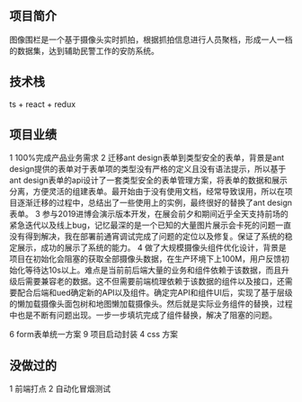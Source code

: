 ## 项目简介
图像围栏是一个基于摄像头实时抓拍，根据抓拍信息进行人员聚档，形成一人一档的数据集，达到辅助民警工作的安防系统。

## 技术栈
ts + react + redux

## 项目业绩

1 100%完成产品业务需求
2 迁移ant design表单到类型安全的表单，背景是ant design提供的表单对于表单项的类型没有严格的定义且没有语法提示，所以基于ant design表单的api设计了一套类型安全的表单管理方案，将表单的数据和展示分离，方便灵活的组建表单。最开始由于没有使用文档，经常导致误用，所以在项目逐渐迁移的过程中，总结出了一些使用上的实例，最终很好的替换了ant design表单。
3 参与2019进博会演示版本开发，在展会前夕和期间近乎全天支持前场的紧急迭代以及线上bug，记忆最深的是一个已知的大量图片展示会卡死的问题一直没有得到解决，我在部署前通宵调试完成了问题的定位以及修复。保证了系统的稳定展示，成功的展示了系统的能力。
4 做了大规模摄像头组件优化设计，背景是项目在初始化会阻塞的获取全部摄像头数据，在生产环境下上100M，用户反馈初始化等待达10s以上。难点是当前前后端大量的业务和组件依赖于该数据，而且升级后需要兼容老的数据。这不但需要前端梳理依赖于该数据的组件以及接口，还需要配合后端和ued确定新的API以及组件。确定完API和组件UI后，实现了基于层级的懒加载摄像头面包树和地图懒加载摄像头。然后就是实际业务组件的替换，过程中也是不断有问题出现。一步一步填坑完成了组件替换，解决了阻塞的问题。

6 form表单统一方案
9 项目启动封装
4 css 方案


## 没做过的

1 前端打点
2 自动化冒烟测试